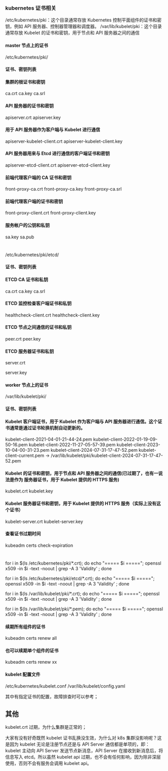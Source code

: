 ### kubernetes 证书相关


/etc/kubernetes/pki：这个目录通常存放 Kubernetes 控制平面组件的证书和密钥，例如 API 服务器、控制器管理器和调度器。
/var/lib/kubelet/pki：这个目录通常存放 Kubelet 的证书和密钥，用于节点和 API 服务器之间的通信


#### master 节点上的证书
/etc/kubernetes/pki/
#### 证书、密钥列表

#### 集群的根证书和密钥
ca.crt
ca.key
ca.srl

#### API 服务器的证书和密钥
apiserver.crt
apiserver.key

#### 用于 API 服务器作为客户端与 Kubelet 进行通信
apiserver-kubelet-client.crt
apiserver-kubelet-client.key

#### API 服务器用来与 Etcd 进行通信的客户端证书和密钥
apiserver-etcd-client.crt
apiserver-etcd-client.key

#### 前端代理客户端的 CA 证书和密钥
front-proxy-ca.crt
front-proxy-ca.key
front-proxy-ca.srl

#### 前端代理客户端的证书和密钥
front-proxy-client.crt
front-proxy-client.key

#### 服务帐户的公钥和私钥
sa.key
sa.pub

# 
/etc/kubernetes/pki/etcd/
#### 证书、密钥列表

#### ETCD CA 证书和私钥
ca.crt
ca.key
ca.srl

#### ETCD 监控检查客户端证书和私钥
healthcheck-client.crt
healthcheck-client.key

#### ETCD 节点之间通信的证书和私钥
peer.crt
peer.key

#### ETCD 服务器证书和私钥
server.crt

server.key

#### worker 节点上的证书
/var/lib/kubelet/pki/

#### 证书、密钥列表

#### Kubelet 客户端证书，用于 Kubelet 作为客户端与 API 服务器进行通信。这个证书通常是通过证书轮换机制自动更新的。
kubelet-client-2021-04-01-21-44-24.pem
kubelet-client-2022-01-19-09-50-16.pem
kubelet-client-2022-11-27-05-57-39.pem
kubelet-client-2023-10-04-00-31-23.pem
kubelet-client-2024-07-31-17-47-52.pem
kubelet-client-current.pem -> /var/lib/kubelet/pki/kubelet-client-2024-07-31-17-47-52.pem

#### Kubelet 的证书和密钥，用于节点和 API 服务器之间的通信(已过期了，也有一说法是作为 服务器证书，用于 Kubelet 提供的 HTTPS 服务)
kubelet.crt
kubelet.key

#### Kubelet 服务器证书和密钥，用于 Kubelet 提供的 HTTPS 服务（实际上没有这个证书）
kubelet-server.crt
kubelet-server.key


#### 查看证书过期时间
kubeadm certs check-expiration

# 
for i in $(ls /etc/kubernetes/pki/*.crt); do echo "===== $i ====="; openssl x509 -in $i -text -noout | grep -A 3 'Validity' ; done

for i in $(ls /etc/kubernetes/pki/etcd/*.crt); do echo "===== $i ====="; openssl x509 -in $i -text -noout | grep -A 3 'Validity' ; done

for i in $(ls /var/lib/kubelet/pki/*.crt); do echo "===== $i ====="; openssl x509 -in $i -text -noout | grep -A 3 'Validity' ; done

for i in $(ls /var/lib/kubelet/pki/*.pem); do echo "===== $i ====="; openssl x509 -in $i -text -noout | grep -A 3 'Validity' ; done


#### 续期所有组件的证书
kubeadm certs renew all

#### 也可以续期单个组件的证书
kubeadm certs renew xx

#### kubelet 配置文件
/etc/kubernetes/kubelet.conf
/var/lib/kubelet/config.yaml

其中有指定证书的配置，故障排查时可以参考；



## 其他
kubelet.crt 过期，为什么集群是正常的；

大家有没有好奇既然 kubelet 证书乱换没生效，为什么对 k8s 集群没影响呢？这是因为 kubelet 无论是注册节点还是与 API Server 通信都是单项的，即：kubelet 主动向 API Server 发送节点新消息，API Server 在接收到新消息后，将信息写入 etcd。所以虽然 kubelet api 过期，也不会有任何影响，因为除非深层使用，否则不会有服务会调用 kubelet api。